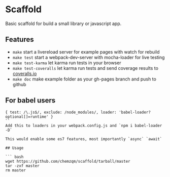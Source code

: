 # Scaffold

Basic scaffold for build a small library or javascript app.

## Features
* `make` start a livereload server for example pages with watch for rebuild
* `make test` start a webpack-dev-server with mocha-loader for live testing
* `make test-karma` let karma run tests in your browser
* `make test-coveralls` let karma run tests and send coverage results to [coveralls.io](http://coveralls.io)
* `make doc` make example folder as your gh-pages branch and push to github

## For babel users

```
{ test: /\.js$/, exclude: /node_modules/, loader: 'babel-loader?optional[]=runtime' }
``
Add this to loaders in your webpack.config.js and `npm i babel-loader -D`

This would enable some es7 features, most importantly `async` `await`

## Usage

``` bash
wget https://github.com/chemzqm/scaffold/tarball/master
tar -zxf master
rm master
```
